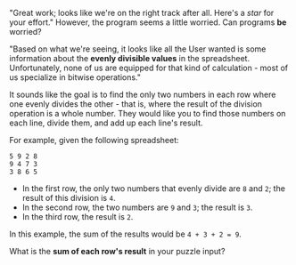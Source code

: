 "Great work; looks like we're on the right track after all. Here's a *star* for your effort." However, the program seems a little worried. Can programs **be** worried?

"Based on what we're seeing, it looks like all the User wanted is some information about the **evenly divisible values** in the spreadsheet. Unfortunately, none of us are equipped for that kind of calculation - most of us specialize in bitwise operations."

It sounds like the goal is to find the only two numbers in each row where one evenly divides the other - that is, where the result of the division operation is a whole number. They would like you to find those numbers on each line, divide them, and add up each line's result.

For example, given the following spreadsheet:

```
5 9 2 8
9 4 7 3
3 8 6 5
```

- In the first row, the only two numbers that evenly divide are `8` and `2`; the result of this division is `4`.
- In the second row, the two numbers are `9` and `3`; the result is `3`.
- In the third row, the result is `2`.

In this example, the sum of the results would be `4 + 3 + 2 = 9`.

What is the **sum of each row's result** in your puzzle input?